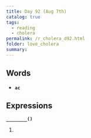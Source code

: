 ```yaml
---
title: Day 92 (Aug 7th)
catalog: true
tags: 
  - reading
  - cholera
permalink: /r_cholera_d92.html
folder: love_cholera
summary: 
---
```


## Words

-   <b data-toggle="tooltip" data-original-title="{{site.data.glossary.ac}}">`ac`</b>



## Expressions

<b data-toggle="tooltip" data-original-title="{{site.data.answers.92_a}}">`________()`</b>

1.  